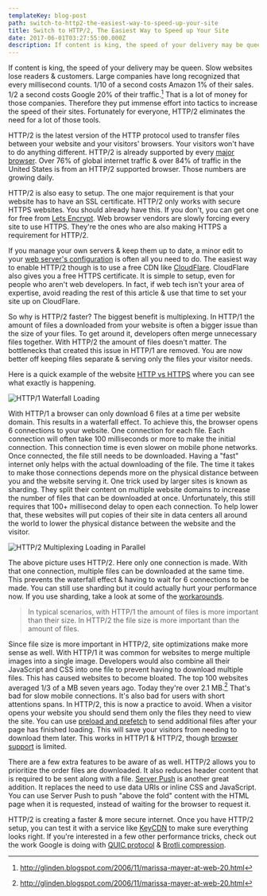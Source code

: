 ```yaml
---
templateKey: blog-post
path: switch-to-http2-the-easiest-way-to-speed-up-your-site
title: Switch to HTTP/2, The Easiest Way to Speed up Your Site
date: 2017-06-01T03:27:55:00.000Z
description: If content is king, the speed of your delivery may be queen. Slow websites lose readers & customers. Large companies have long recognized that every millisecond counts. 1/10 of a second costs Amazon 1% of their sales. 1/2 a second costs Google 20% of their traffic.[^n] That is a lot of money for those companies. Therefore they put immense effort into tactics to increase the speed of their sites. Fortunately for everyone, HTTP/2 eliminates the need for a lot of those tools.
---
```

If content is king, the speed of your delivery may be queen. Slow websites lose readers & customers. Large companies have long recognized that every millisecond counts. 1/10 of a second costs Amazon 1% of their sales. 1/2 a second costs Google 20% of their traffic.[^n] That is a lot of money for those companies. Therefore they put immense effort into tactics to increase the speed of their sites. Fortunately for everyone, HTTP/2 eliminates the need for a lot of those tools.

HTTP/2 is the latest version of the HTTP protocol used to transfer files between your website and your visitors' browsers. Your visitors won't have to do anything different. HTTP/2 is already supported by every [major browser](http://caniuse.com/#feat=http2). Over 76% of global internet traffic & over 84% of traffic in the United States is from an HTTP/2 supported browser. Those numbers are growing daily. 

HTTP/2 is also easy to setup. The one major requirement is that your website has to have an SSL certificate. HTTP/2 only works with secure HTTPS websites. You should already have this. If you don't, you can get one for free from [Lets Encrypt](https://letsencrypt.org/). Web browser vendors are slowly forcing every site to use HTTPS. They're the ones who are also making HTTPS a requirement for HTTP/2. 

If you manage your own servers & keep them up to date, a minor edit to your [web server's configuration](https://dassur.ma/things/h2setup/#servers) is often all you need to do. The easiest way to enable HTTP/2 though is to use a free CDN like [CloudFlare](https://www.cloudflare.com/website-optimization/http2/). CloudFlare also gives you a free HTTPS certificate. It is simple to setup, even for people who aren't web developers. In fact, if web tech isn't your area of expertise, avoid reading the rest of this article & use that time to set your site up on CloudFlare. 

So why is HTTP/2 faster? The biggest benefit is multiplexing. In HTTP/1 the amount of files a downloaded from your website is often a bigger issue than the size of your files. To get around it, developers often merge unnecessary files together. With HTTP/2 the amount of files doesn't matter. The bottlenecks that created this issue in HTTP/1 are removed. You are now better off keeping files separate & serving only the files your visitor needs.

Here is a quick example of the website [HTTP vs HTTPS](http://www.httpvshttps.com/) where you can see what exactly is happening.  

![HTTP/1 Waterfall Loading](https://s3-us-west-2.amazonaws.com/mf-content/http1-waterfall.jpg)

With HTTP/1 a browser can only download 6 files at a time per website domain. This results in a waterfall effect. To achieve this, the browser opens 6 connections to your website. One connection for each file. Each connection will often take 100 milliseconds or more to make the initial connection. This connection time is even slower on mobile phone networks. Once connected, the file still needs to be downloaded. Having a "fast" internet only helps with the actual downloading of the file. The time it takes to make those connections depends more on the physical distance between you and the website serving it. One trick used by larger sites is known as sharding. They split their content on multiple website domains to increase the number of files that can be downloaded at once. Unfortunately, this still requires that 100+ millisecond delay to open each connection. To help lower that, these websites will put copies of their site in data centers all around the world to lower the physical distance between the website and the visitor.

![HTTP/2 Multiplexing Loading in Parallel](https://s3-us-west-2.amazonaws.com/mf-content/http2-multiplexing.jpg)

The above picture uses HTTP/2. Here only one connection is made. With that one connection, multiple files can be downloaded at the same time. This prevents the waterfall effect & having to wait for 6 connections to be made. You can still use sharding but it could actually hurt your performance now. If you use sharding, take a look at some of the [workarounds](https://docs.google.com/presentation/d/1r7QXGYOLCh4fcUq0jDdDwKJWNqWK1o4xMtYpKZCJYjM/present?slide=id.g40fbe7d8c_076).

> In typical scenarios, with HTTP/1 the amount of files is more important than their size. In HTTP/2 the file size is more important than the amount of files. 

Since file size is more important in HTTP/2, site optimizations make more sense as well. With HTTP/1 it was common for websites to merge multiple images into a single image.  Developers would also combine all their JavaScript and CSS into one file to prevent having to download multiple files. This has caused websites to become bloated. The top 100 websites averaged 1/3 of a MB seven years ago. Today they're over 2.1 MB.[^n] That's bad for slow mobile connections. It's also bad for users with short attentions spans. In HTTP/2, this is now a practice to avoid. When a visitor opens your website you should send them only the files they need to view the site. You can use [preload and prefetch](https://medium.com/reloading/preload-prefetch-and-priorities-in-chrome-776165961bbf) to send additional files after your page has finished loading. This will save your visitors from needing to download them later. This works in HTTP/1 & HTTP/2, though [browser support](http://caniuse.com/#search=prefetch) is limited.

There are a few extra features to be aware of as well. HTTP/2 allows you to prioritize the order files are downloaded. It also reduces header content that is required to be sent along with a file. [Server Push](https://www.smashingmagazine.com/2017/04/guide-http2-server-push/) is another great addition. It replaces the need to use data URIs or inline CSS and JavaScript. You can use Server Push to push "above the fold" content with the HTML page when it is requested, instead of waiting for the browser to request it. 

HTTP/2 is creating a faster & more secure internet. Once you have HTTP/2 setup, you can test it with a service like [KeyCDN](https://tools.keycdn.com/http2-test) to make sure everything looks right. If you're interested in a few other performance tricks, check out the work Google is doing with [QUIC protocol](https://ma.ttias.be/googles-quic-protocol-moving-web-tcp-udp/) & [Brotli compression](https://blog.cloudflare.com/results-experimenting-brotli/).

[^n]: http://glinden.blogspot.com/2006/11/marissa-mayer-at-web-20.html
[^n]: http://httparchive.org/compare.php